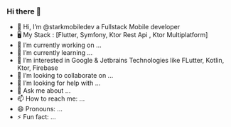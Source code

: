 ### Hi there 👋
- 👋 Hi, I’m @starkmobiledev a Fullstack Mobile developer
- 🖥️ My Stack : [Flutter, Symfony, Ktor Rest Api , Ktor Multiplatform]
- 🔭 I’m currently working on ...
- 🌱 I’m currently learning ...
- 👀 I’m interested in Google & Jetbrains Technologies like FLutter, Kotlin, Ktor, Firebase
- 👯 I’m looking to collaborate on ...
- 🤔 I’m looking for help with ...
- 💬 Ask me about ...
- 📫 How to reach me: ...
- 😄 Pronouns: ...
- ⚡ Fun fact: ...

